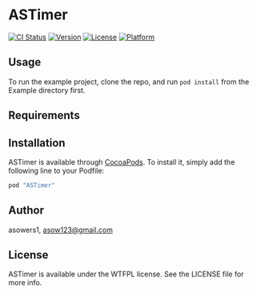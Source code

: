 # ASTimer

[![CI Status](http://img.shields.io/travis/asowers1/ASTimer.svg?style=flat)](https://travis-ci.org/asowers1/ASTimer)
[![Version](https://img.shields.io/cocoapods/v/ASTimer.svg?style=flat)](http://cocoapods.org/pods/ASTimer)
[![License](https://img.shields.io/cocoapods/l/ASTimer.svg?style=flat)](http://cocoapods.org/pods/ASTimer)
[![Platform](https://img.shields.io/cocoapods/p/ASTimer.svg?style=flat)](http://cocoapods.org/pods/ASTimer)

## Usage

To run the example project, clone the repo, and run `pod install` from the Example directory first.

## Requirements

## Installation

ASTimer is available through [CocoaPods](http://cocoapods.org). To install
it, simply add the following line to your Podfile:

```ruby
pod "ASTimer"
```

## Author

asowers1, asow123@gmail.com

## License

ASTimer is available under the WTFPL license. See the LICENSE file for more info.
